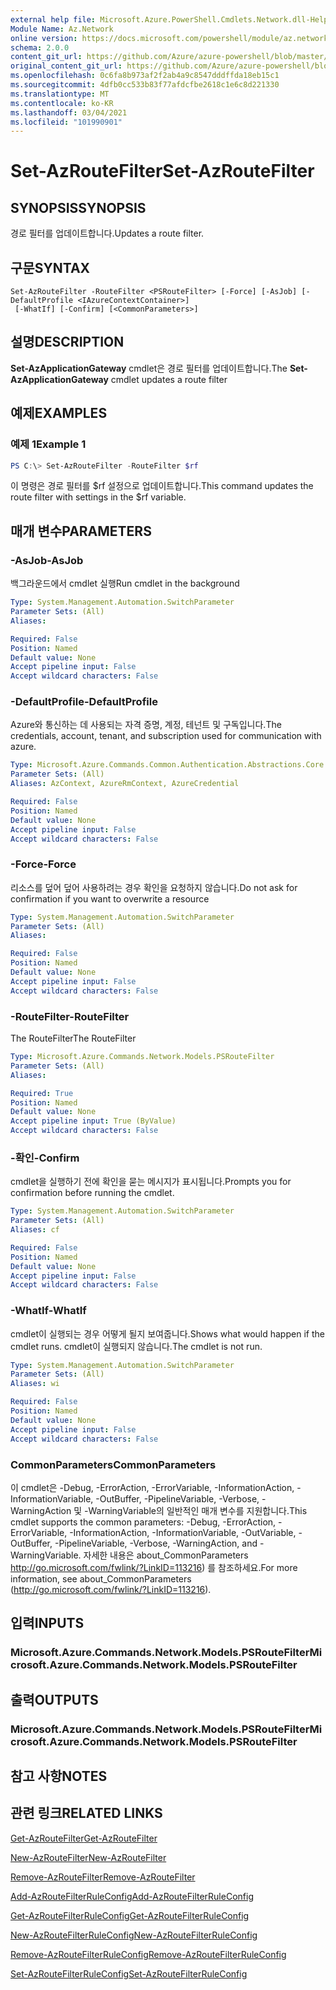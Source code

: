 ```yaml
---
external help file: Microsoft.Azure.PowerShell.Cmdlets.Network.dll-Help.xml
Module Name: Az.Network
online version: https://docs.microsoft.com/powershell/module/az.network/set-azroutefilter
schema: 2.0.0
content_git_url: https://github.com/Azure/azure-powershell/blob/master/src/Network/Network/help/Set-AzRouteFilter.md
original_content_git_url: https://github.com/Azure/azure-powershell/blob/master/src/Network/Network/help/Set-AzRouteFilter.md
ms.openlocfilehash: 0c6fa8b973af2f2ab4a9c8547dddffda18eb15c1
ms.sourcegitcommit: 4dfb0cc533b83f77afdcfbe2618c1e6c8d221330
ms.translationtype: MT
ms.contentlocale: ko-KR
ms.lasthandoff: 03/04/2021
ms.locfileid: "101990901"
---
```

# <span data-ttu-id="10a98-101">Set-AzRouteFilter</span><span class="sxs-lookup"><span data-stu-id="10a98-101">Set-AzRouteFilter</span></span>

## <span data-ttu-id="10a98-102">SYNOPSIS</span><span class="sxs-lookup"><span data-stu-id="10a98-102">SYNOPSIS</span></span>
<span data-ttu-id="10a98-103">경로 필터를 업데이트합니다.</span><span class="sxs-lookup"><span data-stu-id="10a98-103">Updates a route filter.</span></span>

## <span data-ttu-id="10a98-104">구문</span><span class="sxs-lookup"><span data-stu-id="10a98-104">SYNTAX</span></span>

```
Set-AzRouteFilter -RouteFilter <PSRouteFilter> [-Force] [-AsJob] [-DefaultProfile <IAzureContextContainer>]
 [-WhatIf] [-Confirm] [<CommonParameters>]
```

## <span data-ttu-id="10a98-105">설명</span><span class="sxs-lookup"><span data-stu-id="10a98-105">DESCRIPTION</span></span>
<span data-ttu-id="10a98-106">**Set-AzApplicationGateway** cmdlet은 경로 필터를 업데이트합니다.</span><span class="sxs-lookup"><span data-stu-id="10a98-106">The **Set-AzApplicationGateway** cmdlet updates a route filter</span></span>

## <span data-ttu-id="10a98-107">예제</span><span class="sxs-lookup"><span data-stu-id="10a98-107">EXAMPLES</span></span>

### <span data-ttu-id="10a98-108">예제 1</span><span class="sxs-lookup"><span data-stu-id="10a98-108">Example 1</span></span>
```powershell
PS C:\> Set-AzRouteFilter -RouteFilter $rf
```

<span data-ttu-id="10a98-109">이 명령은 경로 필터를 $rf 설정으로 업데이트합니다.</span><span class="sxs-lookup"><span data-stu-id="10a98-109">This command updates the route filter with settings in the $rf variable.</span></span>

## <span data-ttu-id="10a98-110">매개 변수</span><span class="sxs-lookup"><span data-stu-id="10a98-110">PARAMETERS</span></span>

### <span data-ttu-id="10a98-111">-AsJob</span><span class="sxs-lookup"><span data-stu-id="10a98-111">-AsJob</span></span>
<span data-ttu-id="10a98-112">백그라운드에서 cmdlet 실행</span><span class="sxs-lookup"><span data-stu-id="10a98-112">Run cmdlet in the background</span></span>

```yaml
Type: System.Management.Automation.SwitchParameter
Parameter Sets: (All)
Aliases:

Required: False
Position: Named
Default value: None
Accept pipeline input: False
Accept wildcard characters: False
```

### <span data-ttu-id="10a98-113">-DefaultProfile</span><span class="sxs-lookup"><span data-stu-id="10a98-113">-DefaultProfile</span></span>
<span data-ttu-id="10a98-114">Azure와 통신하는 데 사용되는 자격 증명, 계정, 테넌트 및 구독입니다.</span><span class="sxs-lookup"><span data-stu-id="10a98-114">The credentials, account, tenant, and subscription used for communication with azure.</span></span>

```yaml
Type: Microsoft.Azure.Commands.Common.Authentication.Abstractions.Core.IAzureContextContainer
Parameter Sets: (All)
Aliases: AzContext, AzureRmContext, AzureCredential

Required: False
Position: Named
Default value: None
Accept pipeline input: False
Accept wildcard characters: False
```

### <span data-ttu-id="10a98-115">-Force</span><span class="sxs-lookup"><span data-stu-id="10a98-115">-Force</span></span>
<span data-ttu-id="10a98-116">리소스를 덮어 덮어 사용하려는 경우 확인을 요청하지 않습니다.</span><span class="sxs-lookup"><span data-stu-id="10a98-116">Do not ask for confirmation if you want to overwrite a resource</span></span>

```yaml
Type: System.Management.Automation.SwitchParameter
Parameter Sets: (All)
Aliases:

Required: False
Position: Named
Default value: None
Accept pipeline input: False
Accept wildcard characters: False
```

### <span data-ttu-id="10a98-117">-RouteFilter</span><span class="sxs-lookup"><span data-stu-id="10a98-117">-RouteFilter</span></span>
<span data-ttu-id="10a98-118">The RouteFilter</span><span class="sxs-lookup"><span data-stu-id="10a98-118">The RouteFilter</span></span>

```yaml
Type: Microsoft.Azure.Commands.Network.Models.PSRouteFilter
Parameter Sets: (All)
Aliases:

Required: True
Position: Named
Default value: None
Accept pipeline input: True (ByValue)
Accept wildcard characters: False
```

### <span data-ttu-id="10a98-119">-확인</span><span class="sxs-lookup"><span data-stu-id="10a98-119">-Confirm</span></span>
<span data-ttu-id="10a98-120">cmdlet을 실행하기 전에 확인을 묻는 메시지가 표시됩니다.</span><span class="sxs-lookup"><span data-stu-id="10a98-120">Prompts you for confirmation before running the cmdlet.</span></span>

```yaml
Type: System.Management.Automation.SwitchParameter
Parameter Sets: (All)
Aliases: cf

Required: False
Position: Named
Default value: None
Accept pipeline input: False
Accept wildcard characters: False
```

### <span data-ttu-id="10a98-121">-WhatIf</span><span class="sxs-lookup"><span data-stu-id="10a98-121">-WhatIf</span></span>
<span data-ttu-id="10a98-122">cmdlet이 실행되는 경우 어떻게 될지 보여줍니다.</span><span class="sxs-lookup"><span data-stu-id="10a98-122">Shows what would happen if the cmdlet runs.</span></span> <span data-ttu-id="10a98-123">cmdlet이 실행되지 않습니다.</span><span class="sxs-lookup"><span data-stu-id="10a98-123">The cmdlet is not run.</span></span>

```yaml
Type: System.Management.Automation.SwitchParameter
Parameter Sets: (All)
Aliases: wi

Required: False
Position: Named
Default value: None
Accept pipeline input: False
Accept wildcard characters: False
```

### <span data-ttu-id="10a98-124">CommonParameters</span><span class="sxs-lookup"><span data-stu-id="10a98-124">CommonParameters</span></span>
<span data-ttu-id="10a98-125">이 cmdlet은 -Debug, -ErrorAction, -ErrorVariable, -InformationAction, -InformationVariable, -OutBuffer, -PipelineVariable, -Verbose, -WarningAction 및 -WarningVariable의 일반적인 매개 변수를 지원합니다.</span><span class="sxs-lookup"><span data-stu-id="10a98-125">This cmdlet supports the common parameters: -Debug, -ErrorAction, -ErrorVariable, -InformationAction, -InformationVariable, -OutVariable, -OutBuffer, -PipelineVariable, -Verbose, -WarningAction, and -WarningVariable.</span></span> <span data-ttu-id="10a98-126">자세한 내용은 about_CommonParameters http://go.microsoft.com/fwlink/?LinkID=113216) 를 참조하세요.</span><span class="sxs-lookup"><span data-stu-id="10a98-126">For more information, see about_CommonParameters (http://go.microsoft.com/fwlink/?LinkID=113216).</span></span>

## <span data-ttu-id="10a98-127">입력</span><span class="sxs-lookup"><span data-stu-id="10a98-127">INPUTS</span></span>

### <span data-ttu-id="10a98-128">Microsoft.Azure.Commands.Network.Models.PSRouteFilter</span><span class="sxs-lookup"><span data-stu-id="10a98-128">Microsoft.Azure.Commands.Network.Models.PSRouteFilter</span></span>

## <span data-ttu-id="10a98-129">출력</span><span class="sxs-lookup"><span data-stu-id="10a98-129">OUTPUTS</span></span>

### <span data-ttu-id="10a98-130">Microsoft.Azure.Commands.Network.Models.PSRouteFilter</span><span class="sxs-lookup"><span data-stu-id="10a98-130">Microsoft.Azure.Commands.Network.Models.PSRouteFilter</span></span>

## <span data-ttu-id="10a98-131">참고 사항</span><span class="sxs-lookup"><span data-stu-id="10a98-131">NOTES</span></span>

## <span data-ttu-id="10a98-132">관련 링크</span><span class="sxs-lookup"><span data-stu-id="10a98-132">RELATED LINKS</span></span>

[<span data-ttu-id="10a98-133">Get-AzRouteFilter</span><span class="sxs-lookup"><span data-stu-id="10a98-133">Get-AzRouteFilter</span></span>](./Get-AzRouteFilter.md)

[<span data-ttu-id="10a98-134">New-AzRouteFilter</span><span class="sxs-lookup"><span data-stu-id="10a98-134">New-AzRouteFilter</span></span>](./New-AzRouteFilter.md)

[<span data-ttu-id="10a98-135">Remove-AzRouteFilter</span><span class="sxs-lookup"><span data-stu-id="10a98-135">Remove-AzRouteFilter</span></span>](./Remove-AzRouteFilter.md)

[<span data-ttu-id="10a98-136">Add-AzRouteFilterRuleConfig</span><span class="sxs-lookup"><span data-stu-id="10a98-136">Add-AzRouteFilterRuleConfig</span></span>](./Add-AzRouteFilterRuleConfig.md)

[<span data-ttu-id="10a98-137">Get-AzRouteFilterRuleConfig</span><span class="sxs-lookup"><span data-stu-id="10a98-137">Get-AzRouteFilterRuleConfig</span></span>](./Get-AzRouteFilterRuleConfig.md)

[<span data-ttu-id="10a98-138">New-AzRouteFilterRuleConfig</span><span class="sxs-lookup"><span data-stu-id="10a98-138">New-AzRouteFilterRuleConfig</span></span>](./New-AzRouteFilterRuleConfig.md)

[<span data-ttu-id="10a98-139">Remove-AzRouteFilterRuleConfig</span><span class="sxs-lookup"><span data-stu-id="10a98-139">Remove-AzRouteFilterRuleConfig</span></span>](./Remove-AzRouteFilterRuleConfig.md)

[<span data-ttu-id="10a98-140">Set-AzRouteFilterRuleConfig</span><span class="sxs-lookup"><span data-stu-id="10a98-140">Set-AzRouteFilterRuleConfig</span></span>](./Set-AzRouteFilterRuleConfig.md)
